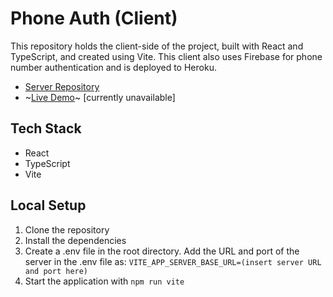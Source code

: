 # Phone Auth (Client)

This repository holds the client-side of the project, built with React and TypeScript, and created using Vite. This client also uses Firebase for phone number authentication and is deployed to Heroku.

- [Server Repository](https://github.com/shaninja/phone-auth-be)
- ~[Live Demo](https://phone-auth-client-adeda18ba45b.herokuapp.com/)~ [currently unavailable]

## Tech Stack

- React
- TypeScript
- Vite

## Local Setup

1. Clone the repository
2. Install the dependencies
3. Create a .env file in the root directory. Add the URL and port of the server in the .env file as: `VITE_APP_SERVER_BASE_URL=(insert server URL and port here)`
4. Start the application with `npm run vite`
